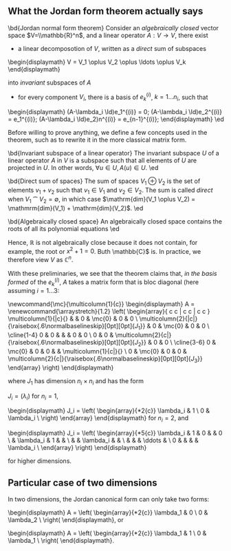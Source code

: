 ## What the Jordan form theorem actually says

\bd{Jordan normal form theorem}
Consider an _algebraically closed_ vector space $V=\\mathbb{R}^n$, and a linear operator $A:V\rightarrow V$, there exist

- a linear decomposotion of $V$, written as a _direct_ sum of subspaces

\begin{displaymath}
V = V_1 \oplus V_2 \oplus \ldots \oplus V_k
\end{displaymath}

into _invariant_ subspaces of $A$

- for every component $V_i$, there is a basis of $e_k^{(i)}$, $k=1\ldots n_i$, such that

\begin{displaymath}
(A-\lambda_i \Id)e_1^{(i)} = 0; 
(A-\lambda_i \Id)e_2^{(i)} = e_1^{(i)}; 
(A-\lambda_i \Id)e_2)n^{(i)} = e_{n-1}^{(i)}; 
\end{displaymath}
\ed

Before willing to prove anything, we define a few concepts used in the theorem, such as to rewrite it in the more classical matrix form. 

\bd{Invariant subspace of a linear operator}
The invariant subspace $U$ of a linear operator $A$ in $V$ is a subspace such that all elements of $U$ are projected in $U$. In other words, $\forall u \in U, A(u) \in U$. 
\ed

\bd{Direct sum of spaces}
The sum of spaces $V_1 \oplus V_2$ is the set of elements $v_1 + v_2$ such that $v_1 \in V_1$ and $v_2 \in V_2$. The sum is called _direct_ when $V_1 \cat V_2=\emptyset$, in which case $\mathrm{dim}(V_1 \oplus V_2) = \mathmrm{dim}(V_1) + \mathrm{dim}(V_2)$. 
\ed

\bd{Algebraically closed space}
An algebraically closed space contains the roots of all its polynomial equations
\ed

Hence, $\mathbb{R}$ is not algebraically close because it does not contain, for example, the root or $x^2+1=0$. Buth \mathbb{C}$ is. In practice, we therefore view $V$ as $\mathbb{C}^n$. 


With these preliminaries, we see that the theorem claims that, _in the basis formed_ of the $e_k^{(i)}$, $A$ takes a matrix form that is bloc diagonal (here assuming $i=1\ldots 3$:

\newcommand{\mc}{\multicolumn{1}{c}}
\begin{displaymath} A = 
  \renewcommand{\arraystretch}{1.2}
  \left(
  \begin{array}{ c c | c c | c c }
    \multicolumn{1}{|c}{} & & 0 & \mc{0} & 0 & 0 \\
    \multicolumn{2}{|c|}{\raisebox{.6\normalbaselineskip}[0pt][0pt]{$J_1$}} & 0 & \mc{0} & 0 & 0 \\
    \cline{1-4}
    0 & 0 & & & 0 & 0 \\
    0 & 0 & \multicolumn{2}{c|}{\raisebox{.6\normalbaselineskip}[0pt][0pt]{$J_2$}} & 0 & 0 \\
    \cline{3-6}
    0 & \mc{0} & 0 & 0 & & \multicolumn{1}{c|}{} \\
    0 & \mc{0} & 0 & 0 & \multicolumn{2}{c|}{\raisebox{.6\normalbaselineskip}[0pt][0pt]{$J_3$}}
  \end{array}
  \right)
\end{displaymath}

where $J_1$ has dimension $n_i \times n_i$ and has the form

$J_i = (\lambda_i)$ for $n_i = 1$, 

\begin{displaymath}
  J_i =
    \left(
      \begin{array}{*2{c}}
       \lambda_i     &     1  \\
                   0     &     \lambda_i  \\
\right)
\end{array}
\end{displaymath} for $n_i = 2$, and 

\begin{displaymath}
  J_i =
    \left(
      \begin{array}{*5{c}}
       \lambda_i     &     1         &    0      &         &  0        \\
                                        & \lambda_i     &    1      &         &           \\
                                        &               & \lambda_i &         &           \\
                                        &               &           &  \ddots &           \\
                             0          &               &           &         & \lambda_i \\
      \end{array}
    \right)
\end{displaymath}

for higher dimensions. 



## Particular case of two dimensions

In two dimensions, the Jordan canonical form can only take two forms:

\begin{displaymath}
  A =
    \left(
      \begin{array}{*2{c}}
       \lambda_1     &     0  \\
                   0     &     \lambda_2  \\
    \right(
\end{displaymath}, or 

\begin{displaymath}
  A =
    \left(
      \begin{array}{*2{c}}
       \lambda_1     &     1  \\
                   0     &     \lambda_1  \\
    \right(
\end{displaymath}. 





